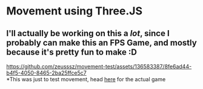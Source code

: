# Movement using Three.JS

## I'll actually be working on this a _lot_, since I probably can make this an FPS Game, and mostly because it's pretty fun to make :D



https://github.com/zeusssz/movement-test/assets/136583387/8fe6ad44-b4f5-4050-8465-2ba25ffce5c7
<br>
*This was just to test movement, head [here](zeusssz.github.io/movement-test/forest.html) for the actual game

